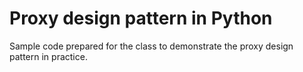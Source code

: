 # Proxy design pattern in Python
Sample code prepared for the class to demonstrate the proxy design pattern in practice.

